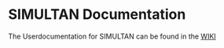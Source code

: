 # SIMULTAN Documentation
The Userdocumentation for SIMULTAN can be found in the [WIKI](https://github.com/bph-tuwien/SIMULTAN.Documentation/wiki)
